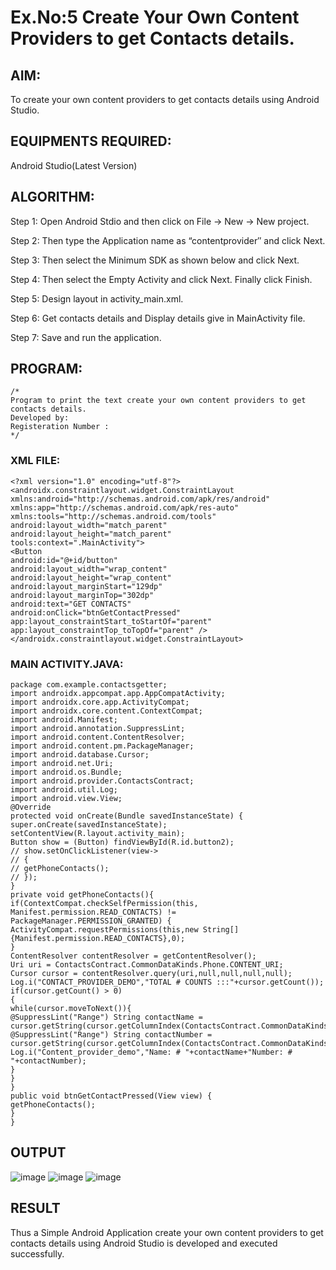 
# Ex.No:5 Create Your Own Content Providers to get Contacts details.


## AIM:

To create your own content providers to get contacts details using Android Studio.

## EQUIPMENTS REQUIRED:

Android Studio(Latest Version)

## ALGORITHM:

Step 1: Open Android Stdio and then click on File -> New -> New project.

Step 2: Then type the Application name as “contentprovider″ and click Next. 

Step 3: Then select the Minimum SDK as shown below and click Next.

Step 4: Then select the Empty Activity and click Next. Finally click Finish.

Step 5: Design layout in activity_main.xml.

Step 6: Get contacts details and Display details give in MainActivity file.

Step 7: Save and run the application.

## PROGRAM:
```
/*
Program to print the text create your own content providers to get contacts details.
Developed by:
Registeration Number :
*/
```
### XML FILE:
```
<?xml version="1.0" encoding="utf-8"?>
<androidx.constraintlayout.widget.ConstraintLayout
xmlns:android="http://schemas.android.com/apk/res/android"
xmlns:app="http://schemas.android.com/apk/res-auto"
xmlns:tools="http://schemas.android.com/tools"
android:layout_width="match_parent"
android:layout_height="match_parent"
tools:context=".MainActivity">
<Button
android:id="@+id/button"
android:layout_width="wrap_content"
android:layout_height="wrap_content"
android:layout_marginStart="129dp"
android:layout_marginTop="302dp"
android:text="GET CONTACTS"
android:onClick="btnGetContactPressed"
app:layout_constraintStart_toStartOf="parent"
app:layout_constraintTop_toTopOf="parent" />
</androidx.constraintlayout.widget.ConstraintLayout>
```
### MAIN ACTIVITY.JAVA:
```
package com.example.contactsgetter;
import androidx.appcompat.app.AppCompatActivity;
import androidx.core.app.ActivityCompat;
import androidx.core.content.ContextCompat;
import android.Manifest;
import android.annotation.SuppressLint;
import android.content.ContentResolver;
import android.content.pm.PackageManager;
import android.database.Cursor;
import android.net.Uri;
import android.os.Bundle;
import android.provider.ContactsContract;
import android.util.Log;
import android.view.View;
@Override
protected void onCreate(Bundle savedInstanceState) {
super.onCreate(savedInstanceState);
setContentView(R.layout.activity_main);
Button show = (Button) findViewById(R.id.button2);
// show.setOnClickListener(view->
// {
// getPhoneContacts();
// });
}
private void getPhoneContacts(){
if(ContextCompat.checkSelfPermission(this, Manifest.permission.READ_CONTACTS) !=
PackageManager.PERMISSION_GRANTED) {
ActivityCompat.requestPermissions(this,new String[]
{Manifest.permission.READ_CONTACTS},0);
}
ContentResolver contentResolver = getContentResolver();
Uri uri = ContactsContract.CommonDataKinds.Phone.CONTENT_URI;
Cursor cursor = contentResolver.query(uri,null,null,null,null);
Log.i("CONTACT_PROVIDER_DEMO","TOTAL # COUNTS :::"+cursor.getCount());
if(cursor.getCount() > 0)
{
while(cursor.moveToNext()){
@SuppressLint("Range") String contactName =
cursor.getString(cursor.getColumnIndex(ContactsContract.CommonDataKinds.Phone.DISPLAY_NAME));
@SuppressLint("Range") String contactNumber =
cursor.getString(cursor.getColumnIndex(ContactsContract.CommonDataKinds.Phone.NUMBER));
Log.i("Content_provider_demo","Name: # "+contactName+"Number: # "+contactNumber);
}
}
}
public void btnGetContactPressed(View view) {
getPhoneContacts();
}
}

```

## OUTPUT
![image](https://github.com/IcicleSpear/Exp5/assets/123985960/70abebda-b684-4963-b3fb-ecde9898a8ec)
![image](https://github.com/IcicleSpear/Exp5/assets/123985960/aef3b90a-9d18-4a3c-9d1d-750f8ee4cb0c)
![image](https://github.com/IcicleSpear/Exp5/assets/123985960/3564c51c-d4b7-41a4-9c45-c0ee0f97baf6)






## RESULT
Thus a Simple Android Application create your own content providers to get contacts details using Android Studio is developed and executed successfully.
